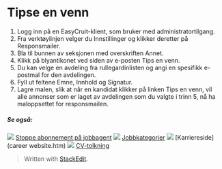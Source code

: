 # Tipse en venn

1.  Logg inn på en EasyCruit-klient, som bruker med administratortilgang.
2.  Fra  verktøylinjen  velger du  Innstillinger  og klikker deretter på  Responsmailer.
3.  Bla til bunnen av seksjonen med overskriften  Annet.
4.  Klikk på blyantikonet ved siden av e-posten  Tips en venn.
5.  Du kan velge en avdeling fra rullegardinlisten og angi en spesifikk e-postmal for den avdelingen.
6.  Fyll ut feltene  Emne,  Innhold og  Signatur.
7.  Lagre malen, slik at når en kandidat klikker på linken  Tips en venn, vil alle annonser som er laget av avdelingen som du valgte i trinn 5, nå ha maloppsettet for responsmailen.

##### Se også:

![](../Resources/Images/icon-document-link.png)  [Stoppe abonnement på jobbagent](unsubscribe_from_job_agent.htm)
![](../Resources/Images/icon-document-link.png)  [Jobbkategorier](job_categories.htm)
![](../Resources/Images/icon-document-link.png)  [Karriereside](career website.htm)
![](../Resources/Images/icon-document-link.png)  [CV-tolkning](cv_parsing.htm)


> Written with [StackEdit](https://stackedit.io/).
<!--stackedit_data:
eyJoaXN0b3J5IjpbMjA2MDkxOTE3N119
-->